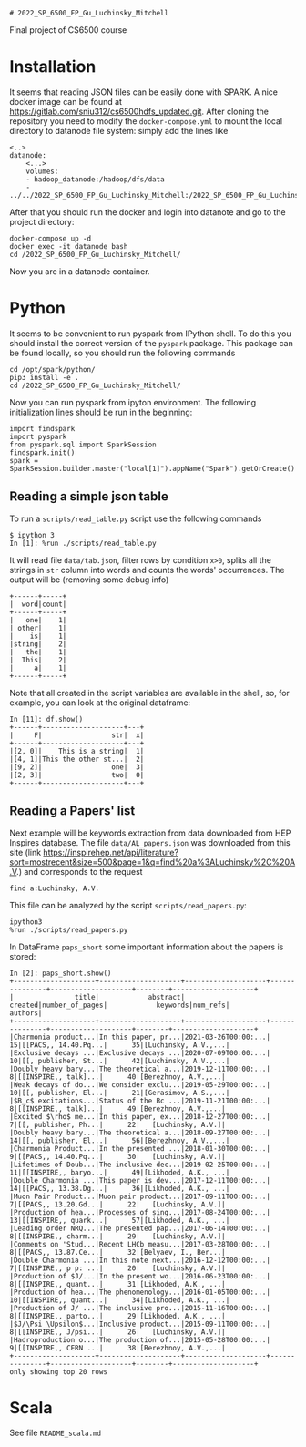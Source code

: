     # 2022_SP_6500_FP_Gu_Luchinsky_Mitchell

Final project of CS6500 course

# Installation

It seems that reading JSON files can be easily done with SPARK. A nice docker image can be found at https://gitlab.com/sniu312/cs6500hdfs_updated.git. After cloning the repository you need to modify the `docker-compose.yml` to mount the local directory to datanode file system: simply add the lines like

    <..>
    datanode:
        <...>
        volumes:
        - hadoop_datanode:/hadoop/dfs/data
        - ../../2022_SP_6500_FP_Gu_Luchinsky_Mitchell:/2022_SP_6500_FP_Gu_Luchinsky_Mitchell/

After that you should run the docker and login into datanote and go to the project directory:

    docker-compose up -d
    docker exec -it datanode bash
    cd /2022_SP_6500_FP_Gu_Luchinsky_Mitchell/

Now you are in a datanode container.

# Python

It seems to be convenient to run pyspark from IPython shell. To do this you should install the correct version of the `pyspark` package. This package can be found locally, so you should run the following commands

    cd /opt/spark/python/
    pip3 install -e .
    cd /2022_SP_6500_FP_Gu_Luchinsky_Mitchell/

Now you can run pyspark from ipyton environment. The following initialization lines should be run in the beginning:

    import findspark
    import pyspark
    from pyspark.sql import SparkSession
    findspark.init()
    spark = SparkSession.builder.master("local[1]").appName("Spark").getOrCreate()

## Reading a simple json table

To run a `scripts/read_table.py` script use the following commands

    $ ipython 3
    In [1]: %run ./scripts/read_table.py

It will read file `data/tab.json`, filter rows by condition `x>0`, splits all the strings in `str` column into words and counts the words' occurrences.
The output will be (removing some debug info)

    +------+-----+
    |  word|count|
    +------+-----+
    |   one|    1|
    | other|    1|
    |    is|    1|
    |string|    2|
    |   the|    1|
    |  This|    2|
    |     a|    1|
    +------+-----+

Note that all created in the script variables are available in the shell, so, for example, you can look at the original dataframe:

    In [11]: df.show()
    +------+--------------------+---+
    |     F|                 str|  x|
    +------+--------------------+---+
    |[2, 0]|    This is a string|  1|
    |[4, 1]|This the other st...|  2|
    |[9, 2]|                 one|  3|
    |[2, 3]|                 two|  0|
    +------+--------------------+---+

## Reading a Papers' list

Next example will be keywords extraction from data downloaded from HEP Inspires database. The file `data/AL_papers.json` was downloaded from this site (link https://inspirehep.net/api/literature?sort=mostrecent&size=500&page=1&q=find%20a%3ALuchinsky%2C%20A.V.) and corresponds to the request

    find a:Luchinsky, A.V.

This file can be analyzed by the script `scripts/read_papers.py`:

    ipython3
    %run ./scripts/read_papers.py

In DataFrame `paps_short` some important information about the papers is stored:

    In [2]: paps_short.show()
    +--------------------+--------------------+--------------------+---------------+--------------------+--------+--------------------+
    |               title|            abstract|             created|number_of_pages|            keywords|num_refs|             authors|
    +--------------------+--------------------+--------------------+---------------+--------------------+--------+--------------------+
    |Charmonia product...|In this paper, pr...|2021-03-26T00:00:...|             15|[[PACS,, 14.40.Pq...|      35|[Luchinsky, A.V.,...|
    |Exclusive decays ...|Exclusive decays ...|2020-07-09T00:00:...|             10|[[, publisher, St...|      42|[Luchinsky, A.V.,...|
    |Doubly heavy bary...|The theoretical a...|2019-12-11T00:00:...|              8|[[INSPIRE,, talk]...|      40|[Berezhnoy, A.V.,...|
    |Weak decays of do...|We consider exclu...|2019-05-29T00:00:...|             10|[[, publisher, El...|      21|[Gerasimov, A.S.,...|
    |$B_c$ excitations...|Status of the Bc ...|2019-11-21T00:00:...|              8|[[INSPIRE,, talk]...|      49|[Berezhnoy, A.V.,...|
    |Excited $\rho$ me...|In this paper, ex...|2018-12-27T00:00:...|              7|[[, publisher, Ph...|      22|   [Luchinsky, A.V.]|
    |Doubly heavy bary...|The theoretical a...|2018-09-27T00:00:...|             14|[[, publisher, El...|      56|[Berezhnoy, A.V.,...|
    |Charmonia Product...|In the presented ...|2018-01-30T00:00:...|              9|[[PACS,, 14.40.Pq...|      30|   [Luchinsky, A.V.]|
    |Lifetimes of Doub...|The inclusive dec...|2019-02-25T00:00:...|             11|[[INSPIRE,, baryo...|      49|[Likhoded, A.K., ...|
    |Double Charmonia ...|This paper is dev...|2017-12-11T00:00:...|             14|[[PACS,, 13.38.Dg...|      36|[Likhoded, A.K., ...|
    |Muon Pair Product...|Muon pair product...|2017-09-11T00:00:...|              7|[[PACS,, 13.20.Gd...|      22|   [Luchinsky, A.V.]|
    |Production of hea...|Processes of sing...|2017-08-24T00:00:...|             13|[[INSPIRE,, quark...|      57|[Likhoded, A.K., ...|
    |Leading order NRQ...|The presented pap...|2017-06-14T00:00:...|              8|[[INSPIRE,, charm...|      29|   [Luchinsky, A.V.]|
    |Comments on 'Stud...|Recent LHCb measu...|2017-03-28T00:00:...|              8|[[PACS,, 13.87.Ce...|      32|[Belyaev, I., Ber...|
    |Double Charmonia ...|In this note next...|2016-12-12T00:00:...|              7|[[INSPIRE,, p p: ...|      20|   [Luchinsky, A.V.]|
    |Production of $J/...|In the present wo...|2016-06-23T00:00:...|              8|[[INSPIRE,, quant...|      31|[Likhoded, A.K., ...|
    |Production of hea...|The phenomenology...|2016-01-05T00:00:...|             10|[[INSPIRE,, quant...|      34|[Likhoded, A.K., ...|
    |Production of J/ ...|The inclusive pro...|2015-11-16T00:00:...|              8|[[INSPIRE,, parto...|      29|[Likhoded, A.K., ...|
    |$J/\Psi \Upsilon$...|Inclusive product...|2015-09-11T00:00:...|              8|[[INSPIRE,, J/psi...|      26|   [Luchinsky, A.V.]|
    |Hadroproduction o...|The production of...|2015-05-28T00:00:...|              9|[[INSPIRE,, CERN ...|      38|[Berezhnoy, A.V.,...|
    +--------------------+--------------------+--------------------+---------------+--------------------+--------+--------------------+
    only showing top 20 rows

# Scala

See file `README_scala.md`
